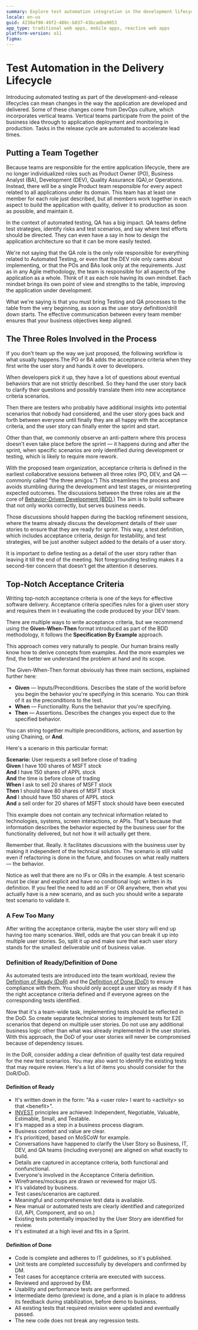 ```yaml
---
summary: Explore test automation integration in the development lifecycle with OutSystems 11 (O11), emphasizing team roles and effective acceptance criteria.
locale: en-us
guid: 4238af98-49f2-480c-b837-43bcadba9053
app_type: traditional web apps, mobile apps, reactive web apps
platform-version: o11
figma:
---
```


# Test Automation in the Delivery Lifecycle

Introducing automated testing as part of the development-and-release lifecycles can mean changes in the way the application are developed and delivered. Some of these changes come from DevOps culture, which incorporates vertical teams. Vertical teams participate from the point of the business idea through to application deployment and monitoring in production. Tasks in the release cycle are automated to accelerate lead times. 

## Putting a Team Together

Because teams are responsible for the entire application lifecycle, there are no longer individualized roles such as  Product Owner (PO), Business Analyst (BA), Development (DEV), Quality Assurance (QA),or Operations. Instead, there will be a single Product team responsible for every aspect related to all applications under its domain. This team has at least one member for each role just described, but all members work together in each aspect to build the application with quality, deliver it to production as soon as possible, and maintain it.

In the context of automated testing, QA has a big impact. QA teams define test strategies, identify risks and test scenarios, and say where test efforts should be directed. They can even have a say in how to design the application architecture so that it can be more easily tested.

We're not saying that the QA role is the only role responsible for everything related to Automated Testing, or even that the DEV role only cares about implementing, or that the POs and BAs look only at the requirements. Just as in any Agile methodology, the team is responsible for all aspects of the application as a whole. Think of it as each role having its own mindset. Each mindset brings its own point of view and strengths to the table,  improving the application under development.

What we're saying is that you must bring Testing and QA processes to the table from the very beginning, as soon as the user story definition/drill down starts. The effective communication between every team member ensures that your business objectives keep aligned.

## The Three Roles Involved in the Process

If you don't team up the way we just proposed, the following workflow is what usually happens.The PO or BA adds the acceptance criteria when they first write the user story and hands it over to developers.

When developers pick it up, they have a lot of questions about eventual behaviors that are not strictly described. So they hand the user story back to clarify their questions and possibly translate them into new acceptance criteria scenarios.

Then there are testers who probably have additional insights into potential scenarios that nobody had considered, and the user story goes back and forth between everyone until finally they are all happy with the acceptance criteria, and the user story can finally enter the sprint and start.

Other than that, we commonly observe an anti-pattern where this process doesn't even take place before the sprint — it happens during and after the sprint, when specific scenarios are only identified during development or testing, which is likely to require more rework.

With the proposed team organization, acceptance criteria is defined  in the earliest collaborative sessions between all three roles (PO, DEV, and QA — commonly called "the three amigos.") This streamlines the process and avoids stumbling during the development and test stages, or misinterpreting expected outcomes. The discussions between the three roles are at the core of [Behavior-Driven Development (BDD.)](https://www.agilealliance.org/glossary/bdd/) The aim is to build software that not only works correctly, but serves business needs.

Those discussions should happen during the backlog refinement sessions, where the teams already discuss the development details of their user stories to ensure that they are ready for sprint. This way, a test definition, which includes acceptance criteria, design for testability, and test strategies, will be just another subject added to the details of a user story.

It is important to define testing as a detail of the user story rather than leaving it till the end of the meeting. Not foregrounding testing makes it a second-tier concern that doesn't get the attention it deserves.

## Top-Notch Acceptance Criteria

Writing top-notch acceptance criteria is one of the keys for effective software delivery. Acceptance criteria specifies rules for a given user story and requires them in t evaluating the code produced by your DEV team.

There are multiple ways to write acceptance criteria, but we recommend using the **Given-When-Then** format introduced as part of the BDD methodology, it follows the **Specification By Example** approach.

This approach comes very naturally to people. Our human brains really know how to derive concepts from examples. And the more examples we find, the better we understand the problem at hand and its scope.

The Given-When-Then format obviously has three main sections, explained further here:

* **Given** — Inputs/Preconditions. Describes the state of the world before you begin the behavior you're specifying in this scenario. You can think of it as the preconditions to the test. 
* **When** — Functionality. Runs the behavior that you're specifying. 
* **Then** — Assertions. Describes the changes you expect due to the specified behavior.

You can string together multiple preconditions, actions, and assertion by using Chaining, or **And**.

Here's a scenario in this particular format:

**Scenario:** User requests a sell before close of trading  
**Given** I have 100 shares of MSFT stock  
**And** I have 150 shares of APPL stock  
**And** the time is before close of trading  
**When** I ask to sell 20 shares of MSFT stock  
**Then** I should have 80 shares of MSFT stock  
**And** I should have 150 shares of APPL stock  
**And** a sell order for 20 shares of MSFT stock should have been executed  

This example does not contain any technical information related to technologies, systems, screen interactions, or APIs. That's because that information describes the behavior expected by the business user for the functionality delivered, but not how it will actually get there.

Remember that. Really. It facilitates discussions with the business user by making it independent of the technical solution. The scenario is still valid even if refactoring is done in the future, and focuses on what really matters — the behavior.

Notice as well that there are no IFs or ORs in the example. A test scenario must be clear and explicit and have no conditional logic written in its definition. If you feel the need to add an IF or OR anywhere, then what you actually have is a new scenario, and as such you should write a separate test scenario to validate it.

### A Few Too Many

After writing the acceptance criteria, maybe the user story will end up having too many scenarios. Well, odds are that you can break it up into multiple user stories. So, split it up and make sure that each user story stands for the smallest deliverable unit of business value.

### Definition of Ready/Definition of Done

As automated tests are introduced into the team workload, review the [Definition of Ready (DoR)](https://www.agilealliance.org/glossary/definition-of-ready/) and the [Definition of Done (DoD)](https://www.agilealliance.org/glossary/definition-of-done/) to ensure compliance with them. You should only accept a user story as ready if it has the right acceptance criteria defined and if everyone agrees on the corresponding tests identified.

Now that it's a team-wide task, implementing tests should be reflected in the DoD. So create separate technical stories to implement tests for E2E scenarios that depend on multiple user stories. Do not use any additional business logic other than what was already implemented in the user stories. With this approach, the DoD of your user stories will never be compromised because of dependency issues.

In the DoR, consider adding a clear definition of quality test data required for the new test scenarios. You may also want to identify the existing tests that may require review. Here's a list of items you should consider for the DoR/DoD.

#### Definition of Ready

* It's written down in the form: "As a &lt;user role&gt; I want to &lt;activity&gt; so that &lt;benefit&gt;".
* [INVEST](https://www.agilealliance.org/glossary/invest/) principles are achieved: Independent, Negotiable, Valuable, Estimable, Small, and Testable. 
* It's mapped as a step in a business process diagram. 
* Business context and value are clear. 
* It's prioritized, based on MoSCoW for example.
* Conversations have happened to clarify the User Story so Business, IT, DEV, and QA teams (including everyone) are aligned on what exactly to build. 
* Details are captured in acceptance criteria, both functional and nonfunctional.
* Everyone's involved in the Acceptance Criteria definition. 
* Wireframes/mockups are drawn or reviewed for major US. 
* It's validated by business. 
* Test cases/scenarios are captured. 
* Meaningful and comprehensive test data is available. 
* New manual or automated tests are clearly identified and categorized (UI, API, Component, and so on.)
* Existing tests potentially impacted by the User Story are identified for review. 
* It's estimated at a high level and fits in a Sprint. 

#### Definition of Done

* Code is complete and adheres to IT guidelines, so it's published. 
* Unit tests are completed successfully by developers and confirmed by DM. 
* Test cases for acceptance criteria are executed with success. 
* Reviewed and approved by EM.
* Usability and performance tests are performed. 
* Intermediate demo (preview) is done, and a plan is in place to address its feedback during stabilization, before demo to business. 
* All existing tests that required revision were updated and eventually passed. 
* The new code does not break any regression tests. 
